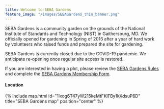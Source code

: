 ```yaml
---
title: Welcome to SEBA Gardens
feature_image: "/images/SEBAGardens_thin_banner.png"
---
```


SEBA Gardens is a community garden on the grounds of the National Institute of
Standards and Technology (NIST) in Gaithersburg, MD. We officially opened for
gardening in Spring of 2016 after a year of hard work by volunteers who raised
funds and prepared the site for gardening.

SEBA Gardens is currently closed due to the COVID-19 pandemic. We anticipate
re-opening once regular site access is restored.

If you are interested in having a plot, please review the
[SEBA Gardens Rules](/governance/SEBA_Gardens_Rules/) and complete the 
[SEBA Gardens Membership Form](/governance/SEBA_Gardens_Membership_Form.pdf).

#### Location

{% include map.html
   id="1lxog6T47yW215keMtFKlFBy1kXdsuP6D"
   title="SEBA Gardens map" 
   position="center"
%}
